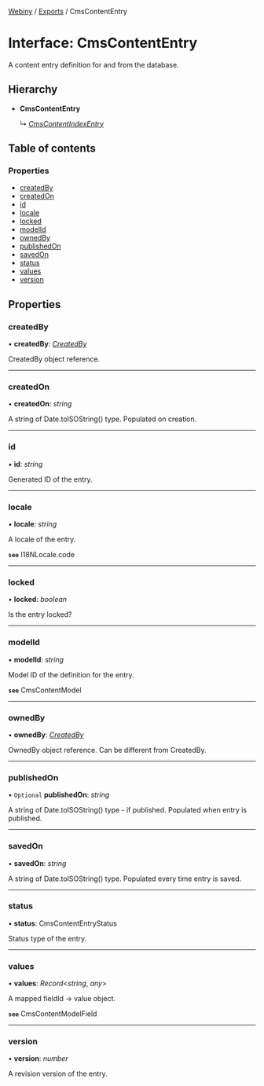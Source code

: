[Webiny](../README.md) / [Exports](../modules.md) / CmsContentEntry

# Interface: CmsContentEntry

A content entry definition for and from the database.

## Hierarchy

* **CmsContentEntry**

  ↳ [*CmsContentIndexEntry*](cmscontentindexentry.md)

## Table of contents

### Properties

- [createdBy](cmscontententry.md#createdby)
- [createdOn](cmscontententry.md#createdon)
- [id](cmscontententry.md#id)
- [locale](cmscontententry.md#locale)
- [locked](cmscontententry.md#locked)
- [modelId](cmscontententry.md#modelid)
- [ownedBy](cmscontententry.md#ownedby)
- [publishedOn](cmscontententry.md#publishedon)
- [savedOn](cmscontententry.md#savedon)
- [status](cmscontententry.md#status)
- [values](cmscontententry.md#values)
- [version](cmscontententry.md#version)

## Properties

### createdBy

• **createdBy**: [*CreatedBy*](createdby.md)

CreatedBy object reference.

___

### createdOn

• **createdOn**: *string*

A string of Date.toISOString() type.
Populated on creation.

___

### id

• **id**: *string*

Generated ID of the entry.

___

### locale

• **locale**: *string*

A locale of the entry.

**`see`** I18NLocale.code

___

### locked

• **locked**: *boolean*

Is the entry locked?

___

### modelId

• **modelId**: *string*

Model ID of the definition for the entry.

**`see`** CmsContentModel

___

### ownedBy

• **ownedBy**: [*CreatedBy*](createdby.md)

OwnedBy object reference. Can be different from CreatedBy.

___

### publishedOn

• `Optional` **publishedOn**: *string*

A string of Date.toISOString() type - if published.
Populated when entry is published.

___

### savedOn

• **savedOn**: *string*

A string of Date.toISOString() type.
Populated every time entry is saved.

___

### status

• **status**: CmsContentEntryStatus

Status type of the entry.

___

### values

• **values**: *Record*<*string*, *any*\>

A mapped fieldId -> value object.

**`see`** CmsContentModelField

___

### version

• **version**: *number*

A revision version of the entry.
